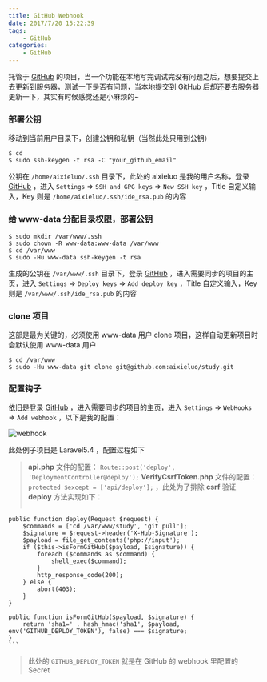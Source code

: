 ```yaml
---
title: GitHub Webhook
date: 2017/7/20 15:22:39
tags: 
	- GitHub
categories: 
	- GitHub
---
```


托管于 [GitHub](https://github.com) 的项目，当一个功能在本地写完调试完没有问题之后，想要提交上去更新到服务器，测试一下是否有问题，当本地提交到 GitHub 后却还要去服务器更新一下，其实有时候感觉还是小麻烦的~

<!-- more -->

### 部署公钥

移动到当前用户目录下，创建公钥和私钥（当然此处只用到公钥）

```
$ cd
$ sudo ssh-keygen -t rsa -C "your_github_email"
```

公钥在 `/home/aixieluo/.ssh` 目录下，此处的 aixieluo 是我的用户名称，登录 [GitHub](https://github.com) ，进入 `Settings` => `SSH and GPG keys` => `New SSH key` ，Title 自定义输入，Key 则是 `/home/aixieluo/.ssh/ide_rsa.pub` 的内容

### 给 www-data 分配目录权限，部署公钥

```
$ sudo mkdir /var/www/.ssh
$ sudo chown -R www-data:www-data /var/www
$ cd /var/www
$ sudo -Hu www-data ssh-keygen -t rsa 
```

生成的公钥在 `/var/www/.ssh` 目录下，登录 [GitHub](https://github.com) ，进入需要同步的项目的主页，进入 `Settings` => `Deploy keys` => `Add deploy key` ，Title 自定义输入，Key 则是 `/var/www/.ssh/ide_rsa.pub` 的内容

### clone 项目

这部是最为关键的，必须使用 www-data 用户 clone 项目，这样自动更新项目时会默认使用 www-data 用户

```
$ cd /var/www 
$ sudo -Hu www-data git clone git@github.com:aixieluo/study.git
```

### 配置钩子

依旧是登录 [GitHub](https://github.com) ，进入需要同步的项目的主页，进入 `Settings` => `WebHooks` => `Add webhook` ，以下是我的配置：

![webhook](../img/webhooks/img1.png)

此处例子项目是 Laravel5.4 ，配置过程如下

> **api.php** 文件的配置： `Route::post('deploy', 'DeploymentController@deploy');`
> **VerifyCsrfToken.php** 文件的配置： `protected $except = ['api/deploy'];` ，此处为了排除 **csrf** 验证
> **deploy** 方法实现如下：
>	```
    public function deploy(Request $request) {
        $commands = ['cd /var/www/study', 'git pull'];
        $signature = $request->header('X-Hub-Signature');
        $payload = file_get_contents('php://input');
        if ($this->isFormGitHub($payload, $signature)) {
            foreach ($commands as $command) {
                shell_exec($command);
            }
            http_response_code(200);
        } else {
            abort(403);
        }
    }

    public function isFormGitHub($payload, $signature) {
        return 'sha1=' . hash_hmac('sha1', $payload, env('GITHUB_DEPLOY_TOKEN'), false) === $signature;
    }
    ```
> 此处的 `GITHUB_DEPLOY_TOKEN` 就是在 GitHub 的 webhook 里配置的 Secret